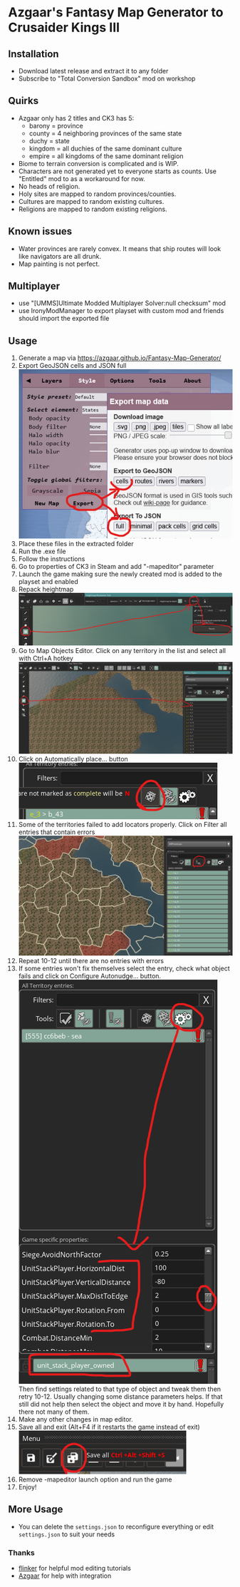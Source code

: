 # Azgaar's Fantasy Map Generator to Crusaider Kings III
## Installation
- Download latest release and extract it to any folder
- Subscribe to "Total Conversion Sandbox" mod on workshop

## Quirks
- Azgaar only has 2 titles and CK3 has 5:
	- barony = province
	- county = 4 neighboring provinces of the same state
	- duchy = state
	- kingdom = all duchies of the same dominant culture
	- empire = all kingdoms of the same dominant religion
- Biome to terrain conversion is complicated and is WIP.
- Characters are not generated yet to everyone starts as counts. Use "Entitled" mod to as a workaround for now.
- No heads of religion.
- Holy sites are mapped to random provinces/counties.
- Cultures are mapped to random existing cultures.
- Religions are mapped to random existing religions.

## Known issues
- Water provinces are rarely convex. It means that ship routes will look like navigators are all drunk.
- Map painting is not perfect.

## Multiplayer
- use "[UMMS]Ultimate Modded Multiplayer Solver:null checksum" mod
- use IronyModManager to export playset with custom mod and friends should import the exported file

## Usage
1. Generate a map via https://azgaar.github.io/Fantasy-Map-Generator/
2. Export GeoJSON cells and JSON full
![screenshot](docs/photo_2024-05-08_21-40-06.jpg)
3. Place these files in the extracted folder
4. Run the .exe file
5. Follow the instructions
6. Go to properties of CK3 in Steam and add "-mapeditor" parameter
7. Launch the game making sure the newly created mod is added to the playset and enabled
8. Repack heightmap
![screenshot](docs/Screenshot_2024-05-08_214628.png)
10. Go to Map Objects Editor. Click on any territory in the list and select all with Ctrl+A hotkey
![screenshot](docs/Screenshot_2024-05-08_214847.png)
11. Click on Automatically place... button
![screenshot](docs/Screenshot_2024-05-08_215322.png)
12. Some of the territories failed to add locators properly. Click on Filter all entries that contain errors
![screenshot](docs/Screenshot_2024-05-08_215116.png)
13. Repeat 10-12 until there are no entries with errors
14. If some entries won't fix themselves select the entry, check what object fails and click on Configure Autonudge... button.
![screenshot](docs/Screenshot_2024-05-08_215624.png)
Then find settings related to that type of object and tweak them then retry 10-12.
Usually changing some distance parameters helps.
If that still did not help then select the object and move it by hand.
Hopefully there not many of them.
15. Make any other changes in map editor.
16. Save all and exit (Alt+F4 if it restarts the game instead of exit)
![screenshot](docs/Screenshot_2024-05-08_220216.png)
17. Remove -mapeditor launch option and run the game
18. Enjoy!

## More Usage
- You can delete the `settings.json` to reconfigure everything or edit `settings.json` to suit your needs

### Thanks
- [flinker](https://www.youtube.com/@flinkerCK) for helpful mod editing tutorials
- [Azgaar](https://github.com/Azgaar) for help with integration